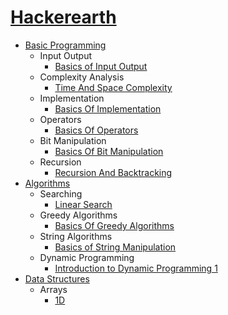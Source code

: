 # [Hackerearth](https://www.hackerearth.com/)

-   [Basic Programming](https://github.com/shubhgkr/HackerEarth/tree/master/BasicProgramming)
    -   Input Output
        -   [Basics of Input Output](https://github.com/shubhgkr/HackerEarth/tree/master/BasicProgramming/InputOutput/BasicsOfInputOutput)
    -   Complexity Analysis
        -   [Time And Space Complexity](https://github.com/shubhgkr/HackerEarth/tree/master/BasicProgramming/ComplexityAnalysis/TimeAndSpaceComplexity)
    -   Implementation
        -   [Basics Of Implementation](https://github.com/shubhgkr/HackerEarth/tree/master/BasicProgramming/Implementation/BasicsOfImplementation)
    -   Operators
        -   [Basics Of Operators](https://github.com/shubhgkr/HackerEarth/tree/master/BasicProgramming/Operators/BasicsOfOperators)
    -   Bit Manipulation
        -   [Basics Of Bit Manipulation](https://github.com/shubhgkr/HackerEarth/tree/master/BasicProgramming/BitManipulation/BasicsOfBitManipulation)
    -   Recursion
        -   [Recursion And Backtracking](https://github.com/shubhgkr/HackerEarth/tree/master/BasicProgramming/Recursion/RecursionAndBacktracking)
-   [Algorithms](https://github.com/shubhgkr/HackerEarth/tree/master/Algorithms)
    -   Searching
        -   [Linear Search](https://github.com/shubhgkr/HackerEarth/tree/master/Algorithms/Searching/Linear%20Search)
    -   Greedy Algorithms
        -   [Basics Of Greedy Algorithms](https://github.com/shubhgkr/HackerEarth/tree/master/Algorithms/Greedy%20Algorithms/Basics%20Of%20Greedy%20Algorithms)
     -  String Algorithms
        -   [Basics of String Manipulation](https://github.com/shubhgkr/HackerEarth/tree/master/Algorithms/String%20Algorithms/Basics%20Of%20String%20Manipulation)
     -  Dynamic Programming
        -   [Introduction to Dynamic Programming 1](https://github.com/shubhgkr/HackerEarth/tree/master/Algorithms/Dynamic%20Programming/Introduction%20to%20Programming%20Programming%201)
-   [Data Structures](https://github.com/shubhgkr/HackerEarth/tree/master/Data%20Structures)
    -   Arrays
        -   [1D](https://github.com/shubhgkr/HackerEarth/tree/master/Data%20Structures/Arrays/1D)